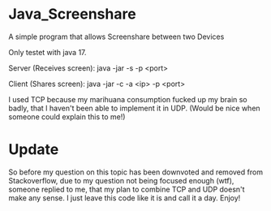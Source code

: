 # Java_Screenshare
A simple program that allows Screenshare between two Devices

Only testet with java 17.

Server (Receives screen):
java -jar -s -p \<port\>

Client (Shares screen):
java -jar -c -a \<ip\> -p \<port\>

I used TCP because my marihuana consumption fucked up my brain so badly, that I haven't been able to implement it in UDP.
(Would be nice when someone could explain this to me!)

# Update
So before my question on this topic has been downvoted and removed from Stackoverflow, due to my question not being focused enough (wtf), someone replied to me, that my plan to combine TCP and UDP doesn't make any sense. 
I just leave this code like it is and call it a day. Enjoy! 
